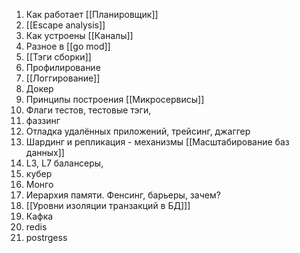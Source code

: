 1. Как работает [[Планировщик]]
2. [[Escape analysis]]
3. Как устроены [[Каналы]]
4. Разное в [[go mod]]
5. [[Тэги сборки]]
6. Профилирование
7. [[Логгирование]]
8. Докер
9. Принципы построения [[Микросервисы]]
10. Флаги тестов, тестовые тэги, 
11. фаззинг
12. Отладка удалённых приложений, трейсинг, джаггер
13. Шардинг и репликация - механизмы [[Масштабирование баз данных]]
14. L3, L7 балансеры, 
15. кубер
16. Монго
17. Иерархия памяти. Фенсинг, барьеры, зачем?
18. [[Уровни изоляции транзакций в БД]]]
19. Кафка
20. redis
21. postrgess

